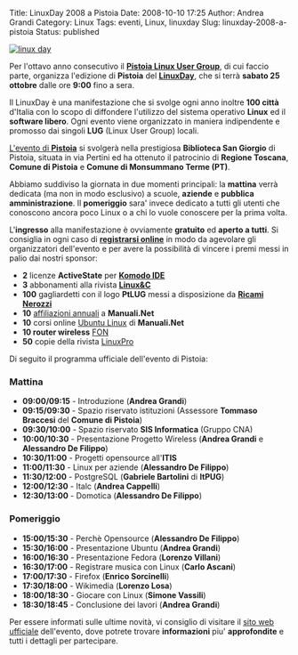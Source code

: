 Title: LinuxDay 2008 a Pistoia
Date: 2008-10-10 17:25
Author: Andrea Grandi
Category: Linux
Tags: eventi, Linux, linuxday
Slug: linuxday-2008-a-pistoia
Status: published

[![linux day]({static}/images/2008/10/linuxday_fullcolor_small.png)]()

Per l'ottavo anno consecutivo il [**Pistoia Linux User Group**](http://www.ptlug.org), di
cui faccio parte, organizza l'edizione di **Pistoia** del
[**LinuxDay**](http://www.linuxday.it), che si terrà **sabato 25
ottobre** dalle ore **9:00** fino a sera.

Il LinuxDay è una manifestazione che si svolge ogni anno inoltre **100
città** d'Italia con lo scopo di diffondere l'utilizzo del sistema
operativo **Linux** ed il **software libero**. Ogni evento viene
organizzato in maniera indipendente e promosso dai singoli **LUG**
(Linux User Group) locali.

[L'evento di **Pistoia**](http://www.ptlug.org/wiki/LinuxDay2008) si
svolgerà nella prestigiosa **Biblioteca San Giorgio** di Pistoia,
situata in via Pertini ed ha ottenuto il patrocinio di **Regione
Toscana**, **Comune di Pistoia** e **Comune di Monsummano Terme (PT)**.

Abbiamo suddiviso la giornata in due momenti principali: la **mattina**
verrà dedicata (ma non in modo esclusivo) a scuole, **aziende** e
**pubblica amministrazione**. Il **pomeriggio** sara' invece dedicato a
tutti gli utenti che conoscono ancora poco Linux o a chi lo vuole
conoscere per la prima volta.

L'**ingresso** alla manifestazione è ovviamente **gratuito** ed **aperto
a tutti**. Si consiglia in ogni caso di [**registrarsi online**](http://www.ptlug.org/index.php?option=com_attend_events&task=view&id=1&Itemid=31)
in modo da agevolare gli organizzatori dell'evento e per avere la
possibilità di vincere i premi messi in palio dai nostri sponsor:

- **2** licenze **ActiveState** per **[Komodo IDE](http://www.activestate.com/Products/komodo_ide/index.mhtml "http://www.activestate.com/Products/komodo_ide/index.mhtml")**
- **3** abbonamenti alla rivista **[Linux&C](http://www.oltrelinux.com/ "http://www.oltrelinux.com")**
- **100** gagliardetti con il logo **PtLUG** messi a disposizione da **[Ricami Nerozzi](http://www.ricaminerozzi.it/ "http://www.ricaminerozzi.it")**
- **10** [affiliazioni annuali](http://www.manuali.net/affiliati.asp "http://www.manuali.net/affiliati.asp") a **Manuali.Net**
- **10** corsi online [Ubuntu Linux](http://www.manuali.net/corsionline/intro_corso_new.asp?ID=674 "http://www.manuali.net/corsionline/intro_corso_new.asp?ID=674") di **Manuali.Net**
- **10 router wireless** [FON](http://www.fon.com/ "http://www.fon.com")
- **50** copie della rivista [LinuxPro](http://www.sprea.it/scheda.php?id_riv=42 "http://www.sprea.it/scheda.php?id_riv=42")

Di seguito il programma ufficiale dell'evento di Pistoia:

### Mattina

- **09:00/09:15** - Introduzione (**Andrea Grandi**)
- **09:15/09:30** - Spazio riservato istituzioni (Assessore **Tommaso
    Braccesi** del **Comune di Pistoia**)
- **09:30/10:00** - Spazio riservato **SIS Informatica** (Gruppo CNA)
- **10:00/10:30** - Presentazione Progetto Wireless (**Andrea Grandi**
    e **Alessandro De Filippo**)
- **10:30/11:00** - Progetti opensource all'**ITIS**
- **11:00/11:30** - Linux per aziende (**Alessandro De Filippo**)
- **11:30/12:00** - PostgreSQL (**Gabriele Bartolini** di **ItPUG**)
- **12:00/12:30** - Italc (**Andrea Cappelli**)
- **12:30/13:00** - Domotica (**Alessandro De Filippo**)

### Pomeriggio

- **15:00/15:30** - Perchè Opensource (**Alessandro De Filippo**)
- **15:30/16:00** - Presentazione Ubuntu (**Andrea Grandi**)
- **16:00/16:30** - Presentazione Fedora (**Lorenzo Villani**)
- **16:30/17:00** - Registrare musica con Linux (**Carlo Ascani**)
- **17:00/17:30** - Firefox (**Enrico Sorcinelli**)
- **17:30/18:00** - Wikimedia (**Lorenzo Losa**)
- **18:00/18:30** - Giocare con Linux (**Simone Vassili**)
- **18:30/18:45** - Conclusione dei lavori (**Andrea Grandi**)

Per essere informati sulle ultime novità, vi consiglio di visitare il
[sito web ufficiale](http://www.ptlug.org/wiki/LinuxDay2008)
dell'evento, dove potrete trovare **informazioni** piu' **approfondite**
e tutti i dettagli per partecipare.

